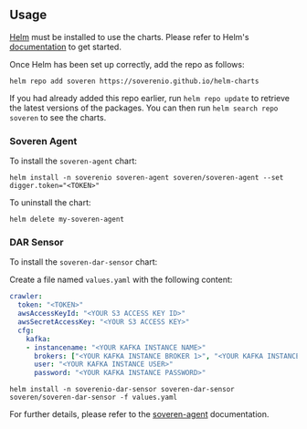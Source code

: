 ## Usage

[Helm](https://helm.sh) must be installed to use the charts.  Please refer to
Helm's [documentation](https://helm.sh/docs) to get started.

Once Helm has been set up correctly, add the repo as follows:

    helm repo add soveren https://soverenio.github.io/helm-charts

If you had already added this repo earlier, run `helm repo update` to retrieve
the latest versions of the packages.  You can then run `helm search repo
soveren` to see the charts.

### Soveren Agent
To install the `soveren-agent` chart:

    helm install -n soverenio soveren-agent soveren/soveren-agent --set digger.token="<TOKEN>"

To uninstall the chart:

    helm delete my-soveren-agent

### DAR Sensor
To install the `soveren-dar-sensor` chart:

Create a file named `values.yaml` with the following content:
```yaml 
crawler:
  token: "<TOKEN>"
  awsAccessKeyId: "<YOUR S3 ACCESS KEY ID>"
  awsSecretAccessKey: "<YOUR S3 ACCESS KEY>"
  cfg:
    kafka:
    - instancename: "<YOUR KAFKA INSTANCE NAME>"
      brokers: ["<YOUR KAFKA INSTANCE BROKER 1>", "<YOUR KAFKA INSTANCE BROKER 2>", ..., "<YOUR KAFKA INSTANCE BROKER N>"]
      user: "<YOUR KAFKA INSTANCE USER>"
      password: "<YOUR KAFKA INSTANCE PASSWORD>"
```

    helm install -n soverenio-dar-sensor soveren-dar-sensor soveren/soveren-dar-sensor -f values.yaml


For further details, please refer to the [soveren-agent](https://docs.soveren.io/en/stable/getting-started/quick-start/) documentation.
